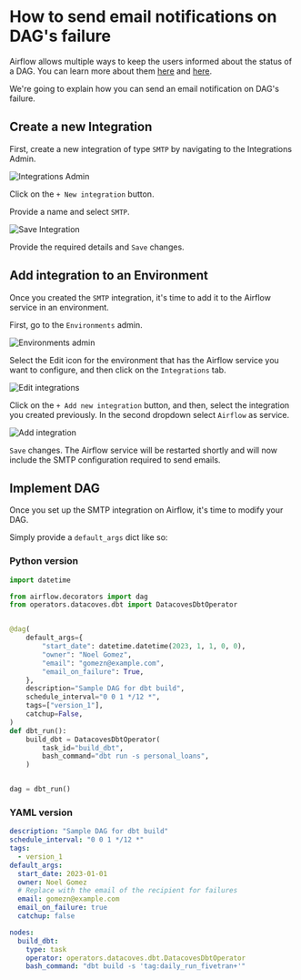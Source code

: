 # How to send email notifications on DAG's failure

Airflow allows multiple ways to keep the users informed about the status of a DAG. You can learn more about them [here](https://www.bhavaniravi.com/apache-airflow/sending-emails-from-airflow) and [here](https://naiveskill.com/send-email-from-airflow/).

We're going to explain how you can send an email notification on DAG's failure.

## Create a new Integration

First, create a new integration of type `SMTP` by navigating to the Integrations Admin.

![Integrations Admin](./assets/menu_integrations.gif)

Click on the `+ New integration` button.

Provide a name and select `SMTP`.

![Save Integration](./assets/save_smtp_integration.png)

Provide the required details and `Save` changes.

## Add integration to an Environment

Once you created the `SMTP` integration, it's time to add it to the Airflow service in an environment.

First, go to the `Environments` admin.

![Environments admin](./assets/menu_environments.gif)

Select the Edit icon for the environment that has the Airflow service you want to configure, and then click on the `Integrations` tab.

![Edit integrations](./assets/edit_integrations.png)

Click on the `+ Add new integration` button, and then, select the integration you created previously. In the second dropdown select `Airflow` as service.

![Add integration](./assets/add_smtp_integration.png)

`Save` changes. The Airflow service will be restarted shortly and will now include the SMTP configuration required to send emails.

## Implement DAG

Once you set up the SMTP integration on Airflow, it's time to modify your DAG.

Simply provide a `default_args` dict like so:

### Python version

```python
import datetime

from airflow.decorators import dag
from operators.datacoves.dbt import DatacovesDbtOperator


@dag(
    default_args={
        "start_date": datetime.datetime(2023, 1, 1, 0, 0),
        "owner": "Noel Gomez",
        "email": "gomezn@example.com",
        "email_on_failure": True,
    },
    description="Sample DAG for dbt build",
    schedule_interval="0 0 1 */12 *",
    tags=["version_1"],
    catchup=False,
)
def dbt_run():
    build_dbt = DatacovesDbtOperator(
        task_id="build_dbt",
        bash_command="dbt run -s personal_loans",
    )


dag = dbt_run()
```

### YAML version

```yaml
description: "Sample DAG for dbt build"
schedule_interval: "0 0 1 */12 *"
tags:
  - version_1
default_args:
  start_date: 2023-01-01
  owner: Noel Gomez
  # Replace with the email of the recipient for failures
  email: gomezn@example.com
  email_on_failure: true
  catchup: false

nodes:
  build_dbt:
    type: task
    operator: operators.datacoves.dbt.DatacovesDbtOperator
    bash_command: "dbt build -s 'tag:daily_run_fivetran+'"
```
